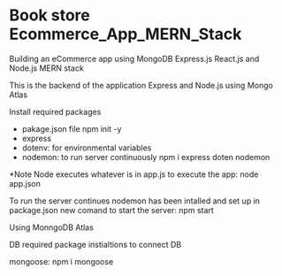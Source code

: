 # Book store Ecommerce_App_MERN_Stack
Building an eCommerce app using MongoDB Express.js React.js and Node.js MERN stack

This is the backend of the application Express and Node.js using Mongo Atlas

Install required packages

- pakage.json file 
    npm init -y
- express
- dotenv: for environmental variables
- nodemon: to run server continuously 
    npm i express doten nodemon

*Note Node executes whatever is in app.js to execute the app: node app.json

To run the server continues nodemon has been intalled and set up in package.json new comand to start the server: npm start

Using MonngoDB Atlas

DB required package instialtions to connect DB

mongoose: npm i mongoose
